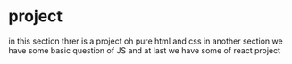 # project
in this section threr is a project oh pure html and css
in another section we have some basic question of JS
and at last we have some of react project
